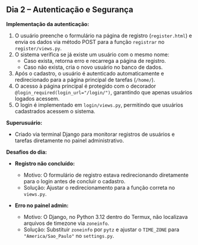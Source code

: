 ## Dia 2 – Autenticação e Segurança  

**Implementação da autenticação:**  
1. O usuário preenche o formulário na página de registro (`register.html`) e envia os dados via método POST para a função `registrar` no `register/views.py`.  
2. O sistema verifica se já existe um usuário com o mesmo nome:  
   - Caso exista, retorna erro e recarrega a página de registro.  
   - Caso não exista, cria o novo usuário no banco de dados.  
3. Após o cadastro, o usuário é autenticado automaticamente e redirecionado para a página principal de tarefas (`/home/`).  
4. O acesso à página principal é protegido com o decorador `@login_required(login_url="/login/")`, garantindo que apenas usuários logados acessem.  
5. O login é implementado em `login/views.py`, permitindo que usuários cadastrados acessem o sistema.  

**Superusuário:**  
- Criado via terminal Django para monitorar registros de usuários e tarefas diretamente no painel administrativo.  

**Desafios do dia:**  
- **Registro não concluído:**  
  - Motivo: O formulário de registro estava redirecionando diretamente para o login antes de concluir o cadastro.  
  - Solução: Ajustar o redirecionamento para a função correta no `views.py`.  

- **Erro no painel admin:**  
  - Motivo: O Django, no Python 3.12 dentro do Termux, não localizava arquivos de timezone via `zoneinfo`.  
  - Solução: Substituir `zoneinfo` por `pytz` e ajustar o `TIME_ZONE` para `"America/Sao_Paulo"` no `settings.py`.  

